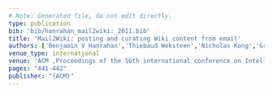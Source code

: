 ```yaml
---
# Note: Generated file, do not edit directly.
type: publication
bib: 'bib/hanrahan_mail2wiki:_2011.bib'
title: 'Mail2Wiki: posting and curating Wiki content from email'
authors: ['Benjamin V Hanrahan','Thiebaud Weksteen','Nicholas Kong','Gregorio Convertino','Guillaume Bouchard','Cedric Archambeau','Ed H Chi']
venue_type: international
venue: 'ACM ,Proceedings of the 16th international conference on Intelligent user interfaces ,pp. 441-442'
pages: "441-442"
publisher: "{ACM}"
---
```

